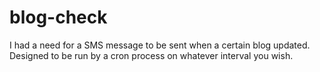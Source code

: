 blog-check
==========

I had a need for a SMS message to be sent when a certain blog updated. Designed to be run by a cron process on whatever interval you wish.
